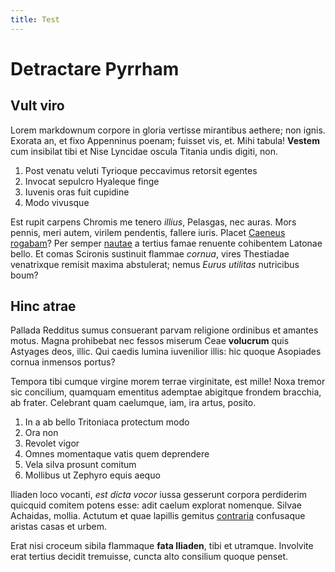 ```yaml
---
title: Test
---
```


# Detractare Pyrrham

## Vult viro

Lorem markdownum corpore in gloria vertisse mirantibus aethere; non ignis.
Exorata an, et fixo Appenninus poenam; fuisset vis, et. Mihi tabula! **Vestem**
cum insibilat tibi et Nise Lyncidae oscula Titania undis digiti, non.

1. Post venatu veluti Tyrioque peccavimus retorsit egentes
2. Invocat sepulcro Hyaleque finge
3. Iuvenis oras fuit cupidine
4. Modo vivusque

Est rupit carpens Chromis me tenero *illius*, Pelasgas, nec auras. Mors pennis,
meri autem, virilem pendentis, fallere iuris. Placet [Caeneus
rogabam](http://vestraeinquirit.com/)? Per semper
[nautae](http://paratibus.io/quinquemedias.html) a tertius famae renuente
cohibentem Latonae bello. Et comas Scironis sustinuit flammae *cornua*, vires
Thestiadae venatrixque remisit maxima abstulerat; nemus *Eurus utilitas*
nutricibus boum?

## Hinc atrae

Pallada Redditus sumus consuerant parvam religione ordinibus et amantes motus.
Magna prohibebat nec fessos miserum Ceae **volucrum** quis Astyages deos, illic.
Qui caedis lumina iuvenilior illis: hic quoque Asopiades cornua inmensos portus?

Tempora tibi cumque virgine morem terrae virginitate, est mille! Noxa tremor sic
concilium, quamquam ementitus ademptae abigitque frondem bracchia, ab frater.
Celebrant quam caelumque, iam, ira artus, posito.

1. In a ab bello Tritoniaca protectum modo
2. Ora non
3. Revolet vigor
4. Omnes momentaque vatis quem deprendere
5. Vela silva prosunt comitum
6. Mollibus ut Zephyro equis aequo

Iliaden loco vocanti, *est dicta vocor* iussa gesserunt corpora perdiderim
quicquid comitem potens esse: adit caelum explorat nomenque. Silvae Achaidas,
mollia. Actutum et quae lapillis gemitus
[contraria](http://www.prius.com/ceresaquae) confusaque aristas casas et urbem.

Erat nisi croceum sibila flammaque **fata Iliaden**, tibi et utramque. Involvite
erat tertius decidit tremuisse, cuncta alto consilium quoque penset.
